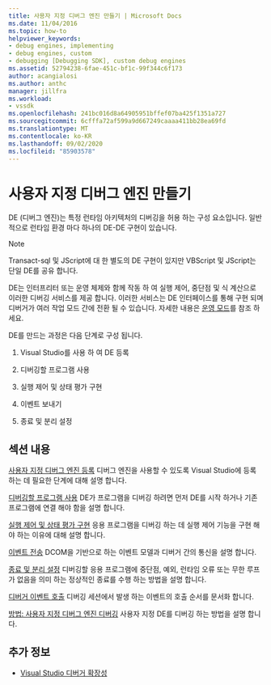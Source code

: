 ```yaml
---
title: 사용자 지정 디버그 엔진 만들기 | Microsoft Docs
ms.date: 11/04/2016
ms.topic: how-to
helpviewer_keywords:
- debug engines, implementing
- debug engines, custom
- debugging [Debugging SDK], custom debug engines
ms.assetid: 52794238-6fae-451c-bf1c-99f344c6f173
author: acangialosi
ms.author: anthc
manager: jillfra
ms.workload:
- vssdk
ms.openlocfilehash: 241bc016d8a64905951bffef07ba425f1351a727
ms.sourcegitcommit: 6cfffa72af599a9d667249caaaa411bb28ea69fd
ms.translationtype: MT
ms.contentlocale: ko-KR
ms.lasthandoff: 09/02/2020
ms.locfileid: "85903578"
---
```

# <a name="create-a-custom-debug-engine"></a>사용자 지정 디버그 엔진 만들기
DE (디버그 엔진)는 특정 런타임 아키텍처의 디버깅을 허용 하는 구성 요소입니다. 일반적으로 런타임 환경 마다 하나의 DE-DE 구현이 있습니다.

> [!NOTE]
> Transact-sql 및 JScript에 대 한 별도의 DE 구현이 있지만 VBScript 및 JScript는 단일 DE를 공유 합니다.

 DE는 인터프리터 또는 운영 체제와 함께 작동 하 여 실행 제어, 중단점 및 식 계산으로 이러한 디버깅 서비스를 제공 합니다. 이러한 서비스는 DE 인터페이스를 통해 구현 되며 디버거가 여러 작업 모드 간에 전환 될 수 있습니다. 자세한 내용은 [운영 모드](../../extensibility/debugger/operational-modes.md)를 참조 하세요.

 DE를 만드는 과정은 다음 단계로 구성 됩니다.

1. Visual Studio를 사용 하 여 DE 등록

2. 디버깅할 프로그램 사용

3. 실행 제어 및 상태 평가 구현

4. 이벤트 보내기

5. 종료 및 분리 설정

## <a name="in-this-section"></a>섹션 내용
 [사용자 지정 디버그 엔진 등록](../../extensibility/debugger/registering-a-custom-debug-engine.md) 디버그 엔진을 사용할 수 있도록 Visual Studio에 등록 하는 데 필요한 단계에 대해 설명 합니다.

 [디버깅할 프로그램 사용](../../extensibility/debugger/enabling-a-program-to-be-debugged.md) DE가 프로그램을 디버깅 하려면 먼저 DE를 시작 하거나 기존 프로그램에 연결 해야 함을 설명 합니다.

 [실행 제어 및 상태 평가 구현](../../extensibility/debugger/execution-control-and-state-evaluation.md) 응용 프로그램을 디버깅 하는 데 실행 제어 기능을 구현 해야 하는 이유에 대해 설명 합니다.

 [이벤트 전송](../../extensibility/debugger/sending-events.md) DCOM을 기반으로 하는 이벤트 모델과 디버거 간의 통신을 설명 합니다.

 [종료 및 분리 설정](../../extensibility/debugger/termination-and-detaching.md) 디버깅할 응용 프로그램에 중단점, 예외, 런타임 오류 또는 무한 루프가 없음을 의미 하는 정상적인 종료를 수행 하는 방법을 설명 합니다.

 [디버거 이벤트 호출](../../extensibility/debugger/calling-debugger-events.md) 디버깅 세션에서 발생 하는 이벤트의 호출 순서를 문서화 합니다.

 [방법: 사용자 지정 디버그 엔진 디버깅](../../extensibility/debugger/how-to-debug-a-custom-debug-engine.md) 사용자 지정 DE를 디버깅 하는 방법을 설명 합니다.

## <a name="see-also"></a>추가 정보
- [Visual Studio 디버거 확장성](../../extensibility/debugger/visual-studio-debugger-extensibility.md)

